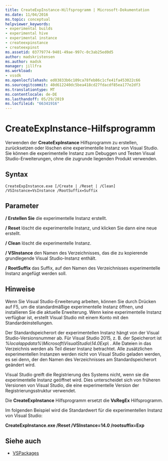 ```yaml
---
title: CreateExpInstance-Hilfsprogramm | Microsoft-Dokumentation
ms.date: 11/04/2016
ms.topic: conceptual
helpviewer_keywords:
- experimental builds
- experimental hive
- experimental instance
- createexpinstance
- createexpinst
ms.assetid: 03779774-9401-49ae-997c-0c3ab25ed0d5
author: madskristensen
ms.author: madsk
manager: jillfra
ms.workload:
- vssdk
ms.openlocfilehash: ed03833b6c109ca78feb86c1cfe41fa453022c66
ms.sourcegitcommit: 40d612240dc5bea418cd27fdacdf85ea177e2df3
ms.translationtype: MT
ms.contentlocale: de-DE
ms.lasthandoff: 05/29/2019
ms.locfileid: "66341916"
---
```

# <a name="createexpinstance-utility"></a>CreateExpInstance-Hilfsprogramm
Verwenden der **CreateExpInstance** Hilfsprogramm zu erstellen, zurücksetzen oder löschen eine experimentelle Instanz von Visual Studio. Sie können die experimentelle Instanz zum Debuggen und Testen Visual Studio-Erweiterungen, ohne die zugrunde liegenden Produkt verwenden.

## <a name="syntax"></a>Syntax

```
CreateExpInstance.exe [/Create | /Reset | /Clean] /VSInstance=VsInstance /RootSuffix=Suffix
```

## <a name="parameters"></a>Parameter
 **/ Erstellen Sie** die experimentelle Instanz erstellt.

 **/ Reset** löscht die experimentelle Instanz, und klicken Sie dann eine neue erstellt.

 **/ Clean** löscht die experimentelle Instanz.

 **/ VSInstance** den Namen des Verzeichnisses, das die zu kopierende grundlegende Visual Studio-Instanz enthält.

 **/ RootSuffix** das Suffix, auf den Namen des Verzeichnisses experimentelle Instanz angefügt werden soll.

## <a name="remarks"></a>Hinweise
 Wenn Sie Visual Studio-Erweiterung arbeiten, können Sie durch Drücken auf F5, um die standardmäßige experimentelle Instanz öffnen, und installieren Sie die aktuelle Erweiterung. Wenn keine experimentelle Instanz verfügbar ist, erstellt Visual Studio mit einem Konto mit den Standardeinstellungen.

 Der Standardspeicherort der experimentellen Instanz hängt von der Visual Studio-Versionsnummer ab. Für Visual Studio 2015, z. B. der Speicherort ist *%localappdata%\Microsoft\VisualStudio\14.0Exp\\* . Alle Dateien in das Verzeichnis werden als Teil dieser Instanz betrachtet. Alle zusätzlichen experimentellen Instanzen werden nicht von Visual Studio geladen werden, es sei denn, der den Namen des Verzeichnisses am Standardspeicherort geändert wird.

 Visual Studio greift die Registrierung des Systems nicht, wenn sie die experimentelle Instanz geöffnet wird. Dies unterscheidet sich von früheren Versionen von Visual Studio, die eine experimentelle Version der Registrierungsstruktur verwendet.

 Die **CreateExpInstance** Hilfsprogramm ersetzt die **VsRegEx** Hilfsprogramm.

 Im folgenden Beispiel wird die Standardwert für die experimentellen Instanz von Visual Studio:

 **CreateExpInstance.exe /Reset /VSInstance=14.0 /rootsuffix=Exp**

## <a name="see-also"></a>Siehe auch
- [VSPackages](../../extensibility/internals/vspackages.md)